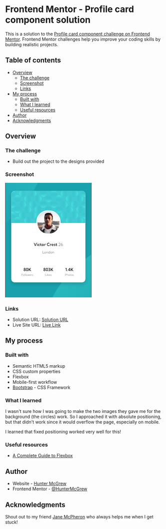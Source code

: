 # Frontend Mentor - Profile card component solution

This is a solution to the [Profile card component challenge on Frontend Mentor](https://www.frontendmentor.io/challenges/profile-card-component-cfArpWshJ). Frontend Mentor challenges help you improve your coding skills by building realistic projects. 

## Table of contents

- [Overview](#overview)
  - [The challenge](#the-challenge)
  - [Screenshot](#screenshot)
  - [Links](#links)
- [My process](#my-process)
  - [Built with](#built-with)
  - [What I learned](#what-i-learned)
  - [Useful resources](#useful-resources)
- [Author](#author)
- [Acknowledgments](#acknowledgments)

## Overview

### The challenge

- Build out the project to the designs provided

### Screenshot

![image](https://github.com/HunterMcGrew/profile-card-component/blob/main/assets/images/screenshot.PNG?raw=true)

### Links

- Solution URL: [Solution URL](https://www.frontendmentor.io/solutions/profile-card-component-m_MS_DN0am)
- Live Site URL: [Live Link](https://huntermcgrew.github.io/profile-card-component/)

## My process

### Built with

- Semantic HTML5 markup
- CSS custom properties
- Flexbox
- Mobile-first workflow
- [Bootstrap](https://getbootstrap.com/) - CSS Framework

### What I learned

I wasn't sure how I was going to make the two images they gave me for the background (the circles) work. So I approached it with absolute positioning, but that didn't work since it would overflow the page, especially on mobile. 

I learned that fixed positioning worked very well for this!

### Useful resources

- [A Complete Guide to Flexbox](https://css-tricks.com/snippets/css/a-guide-to-flexbox/)

## Author

- Website - [Hunter McGrew](https://github.com/HunterMcGrew)
- Frontend Mentor - [@HunterMcGrew](https://www.frontendmentor.io/profile/HunterMcGrew)

## Acknowledgments

Shout out to my friend [Jane McPheron](https://github.com/jvmcpheron) who always helps me when I get stuck!